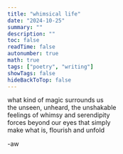 ```yaml
---
title: "whimsical life"
date: "2024-10-25"
summary: ""
description: ""
toc: false
readTime: false
autonumber: true
math: true
tags: ["poetry", "writing"]
showTags: false
hideBackToTop: false
---
```


what kind of magic surrounds us  
the unseen, unheard, the unshakable  
feelings of whimsy and serendipity  
forces beyond our eyes that simply  
make what is, flourish and unfold  
  
-aw